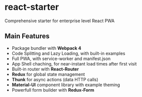 # react-starter
Comprehensive starter for enterprise level React PWA

## Main Features
* Package bundler with **Webpack 4**
* Code Splitting and Lazy Loading, with built-in examples
* Full PWA, with service-worker and manifest.json
* App Shell chaching, for near-instant load times after first visit
* Built-in router with **React-Router**
* **Redux** for global state management
* **Thunk** for async actions (data HTTP calls)
* **Material-UI** component library with example theming
* Powerfull form builder with **Redux-Form**
